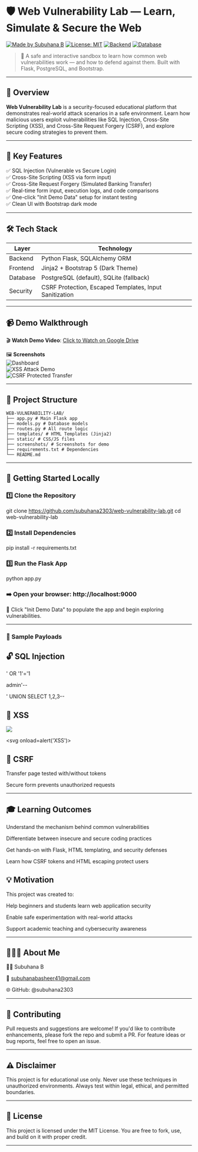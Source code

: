 # 🛡️ Web Vulnerability Lab — Learn, Simulate & Secure the Web

[![Made by Subuhana B](https://img.shields.io/badge/Made%20By-Subuhana%20B-blueviolet)](https://github.com/subuhana2303)  [![License: MIT](https://img.shields.io/badge/License-MIT-green.svg)](LICENSE)  [![Backend](https://img.shields.io/badge/Backend-Flask-blue)]()  [![Database](https://img.shields.io/badge/Database-PostgreSQL-blueviolet)]() 

> 🔐 A safe and interactive sandbox to learn how common web vulnerabilities work — and how to defend against them. Built with Flask, PostgreSQL, and Bootstrap.

---

## 🧩 Overview

**Web Vulnerability Lab** is a security-focused educational platform that demonstrates real-world attack scenarios in a safe environment. Learn how malicious users exploit vulnerabilities like SQL Injection, Cross-Site Scripting (XSS), and Cross-Site Request Forgery (CSRF), and explore secure coding strategies to prevent them.

---

## 🌟 Key Features

✅ SQL Injection (Vulnerable vs Secure Login)  
✅ Cross-Site Scripting (XSS via form input)  
✅ Cross-Site Request Forgery (Simulated Banking Transfer)  
✅ Real-time form input, execution logs, and code comparisons  
✅ One-click "Init Demo Data" setup for instant testing  
✅ Clean UI with Bootstrap dark mode  

---

## 🛠️ Tech Stack

| Layer        | Technology                            |
|--------------|----------------------------------------|
| Backend      | Python Flask, SQLAlchemy ORM           |
| Frontend     | Jinja2 + Bootstrap 5 (Dark Theme)      |
| Database     | PostgreSQL (default), SQLite (fallback)|
| Security     | CSRF Protection, Escaped Templates, Input Sanitization |


---

## 📹 Demo Walkthrough

🎬 **Watch Demo Video**: [Click to Watch on Google Drive](https://drive.google.com/file/d/your-video-id-here/view)

🖼️ **Screenshots**  
![Dashboard](screenshots/demo_main.png)  
![XSS Attack Demo](screenshots/xss_demo.png)  
![CSRF Protected Transfer](screenshots/csrf_secure.png)

---

## 📁 Project Structure

```
WEB-VULNERABILITY-LAB/
├── app.py # Main Flask app
├── models.py # Database models
├── routes.py # All route logic
├── templates/ # HTML Templates (Jinja2)
├── static/ # CSS/JS files
├── screenshots/ # Screenshots for demo
├── requirements.txt # Dependencies
└── README.md

```

---

## 🚀 Getting Started Locally

### 1️⃣ Clone the Repository

git clone https://github.com/subuhana2303/web-vulnerability-lab.git
cd web-vulnerability-lab

### 2️⃣ Install Dependencies

pip install -r requirements.txt

### 3️⃣ Run the Flask App

python app.py

### ➡️ Open your browser: http://localhost:9000
🧪 Click "Init Demo Data" to populate the app and begin exploring vulnerabilities.

---
### 🧠 Sample Payloads

## 🔓 SQL Injection
   ' OR '1'='1

   admin'--

   ' UNION SELECT 1,2,3--

## 🦠 XSS
<script>alert('XSS')</script>

<img src=x onerror=alert(1)>

<svg onload=alert('XSS')>

## 🎯 CSRF
Transfer page tested with/without tokens

Secure form prevents unauthorized requests

---

## 🎓 Learning Outcomes
Understand the mechanism behind common vulnerabilities

Differentiate between insecure and secure coding practices

Get hands-on with Flask, HTML templating, and security defenses

Learn how CSRF tokens and HTML escaping protect users

## 💡 Motivation
This project was created to:

Help beginners and students learn web application security

Enable safe experimentation with real-world attacks

Support academic teaching and cybersecurity awareness

---

## 🙋🏻‍♀️ About Me
 👩🏻 Subuhana B
 
 📧 subuhanabasheer41@gmail.com
 
 🌐 GitHub: @subuhana2303

---
## 🤝 Contributing
Pull requests and suggestions are welcome!
If you'd like to contribute enhancements, please fork the repo and submit a PR.
For feature ideas or bug reports, feel free to open an issue.

---

## ⚠️ Disclaimer
This project is for educational use only.
Never use these techniques in unauthorized environments. Always test within legal, ethical, and permitted boundaries.

---
## 📄 License
This project is licensed under the MIT License.
You are free to fork, use, and build on it with proper credit.

---
